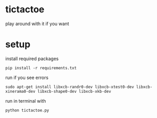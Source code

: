 # tictactoe
play around with it if you want
# setup
install required packages
```
pip install -r requirements.txt
```
run if you see errors
```
sudo apt-get install libxcb-randr0-dev libxcb-xtest0-dev libxcb-xinerama0-dev libxcb-shape0-dev libxcb-xkb-dev

```

run in terminal with
```
python tictactoe.py
```
